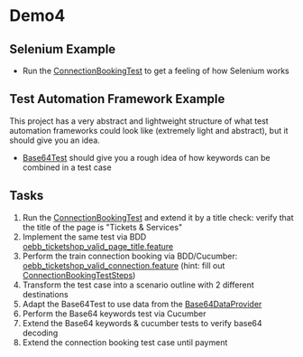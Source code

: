 # Demo4

## Selenium Example

* Run the [ConnectionBookingTest](src/test/java/com/example/project/tests/selenium/simple/ConnectionBookingTest.java) to
  get a feeling of how Selenium works

## Test Automation Framework Example

This project has a very abstract and lightweight structure of what test automation frameworks could look like
(extremely light and abstract), but it should give you an idea.

* [Base64Test](src/test/java/com/example/project/tests/taf/Base64Test.java) should give you a rough idea of how keywords
  can be combined in a test case

## Tasks

1. Run the [ConnectionBookingTest](src/test/java/com/example/project/tests/selenium/simple/ConnectionBookingTest.java)
   and extend it by a title check: verify that the title of the page is "Tickets & Services"
2. Implement the same test via BDD [oebb_ticketshop_valid_page_title.feature](src/test/resources/cucumber/oebb_ticketshop_valid_page_title.feature)
3. Perform the train connection booking via
   BDD/Cucumber: [oebb_ticketshop_valid_connection.feature](src/test/resources/cucumber/oebb_ticketshop_valid_connection.feature)
   (hint: fill
   out [ConnectionBookingTestSteps](src/test/java/com/example/project/bdd/steps/ConnectionBookingTestSteps.java))
4. Transform the test case into a scenario outline with 2 different destinations
5. Adapt the Base64Test to use data from
   the [Base64DataProvider](src/main/java/com/example/project/data/Base64DataProvider.java)
6. Perform the Base64 keywords test via Cucumber
7. Extend the Base64 keywords & cucumber tests to verify base64 decoding 
8. Extend the connection booking test case until payment
